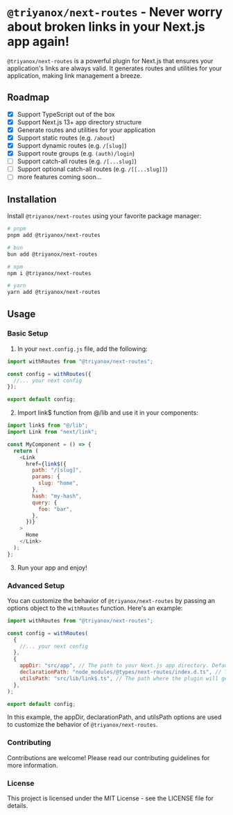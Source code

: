 # `@triyanox/next-routes` - Never worry about broken links in your Next.js app again!

`@triyanox/next-routes` is a powerful plugin for Next.js that ensures your application's links are always valid. It generates routes and utilities for your application, making link management a breeze.

## Roadmap

- [x] Support TypeScript out of the box
- [x] Support Next.js 13+ app directory structure
- [x] Generate routes and utilities for your application
- [x] Support static routes (e.g. `/about`)
- [x] Support dynamic routes (e.g. `/[slug]`)
- [x] Support route groups (e.g. `(auth)/login`)
- [ ] Support catch-all routes (e.g. `/[...slug]`)
- [ ] Support optional catch-all routes (e.g. `/[[...slug]]`)
- [ ] more features coming soon...

## Installation

Install `@triyanox/next-routes` using your favorite package manager:

```bash
# pnpm
pnpm add @triyanox/next-routes

# bun
bun add @triyanox/next-routes

# npm
npm i @triyanox/next-routes

# yarn
yarn add @triyanox/next-routes
```

## Usage

### Basic Setup

1. In your `next.config.js` file, add the following:

```js
import withRoutes from "@triyanox/next-routes";

const config = withRoutes({
  //... your next config
});

export default config;
```

2. Import link$ function from @/lib and use it in your components:

```js
import link$ from "@/lib";
import Link from "next/link";

const MyComponent = () => {
  return (
    <Link
      href={link$({
        path: "/[slug]",
        params: {
          slug: "home",
        },
        hash: "my-hash",
        query: {
          foo: "bar",
        },
      })}
    >
      Home
    </Link>
  );
};
```

3. Run your app and enjoy!

### Advanced Setup

You can customize the behavior of `@triyanox/next-routes` by passing an options object to the `withRoutes` function. Here's an example:

```js
import withRoutes from "@triyanox/next-routes";

const config = withRoutes(
  {
    //... your next config
  },
  {
    appDir: "src/app", // The path to your Next.js app directory. Defaults to "./src/app".
    declarationPath: "node_modules/@types/next-routes/index.d.ts", // The path where the plugin will generate the declaration file. Defaults to "node_modules/@types/next-routes/index.d.ts".
    utilsPath: "src/lib/link$.ts", // The path where the plugin will generate utility functions. Defaults to "src/lib/link$.ts".
  },
);

export default config;
```

In this example, the appDir, declarationPath, and utilsPath options are used to customize the behavior of `@triyanox/next-routes`.

### Contributing

Contributions are welcome! Please read our contributing guidelines for more information.

### License

This project is licensed under the MIT License - see the LICENSE file for details.
